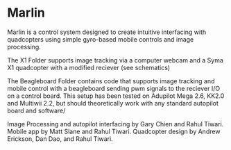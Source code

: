 Marlin
======

Marlin is a control system designed to create intuitive interfacing with quadcopters using simple gyro-based mobile controls and image processing.


The X1 Folder supports image tracking via a computer webcam and a Syma X1 quadcopter with a modified reciever (see schematics)

The Beagleboard Folder contains code that supports image tracking and mobile control with a beagleboard sending pwm signals to the reciever I/O on a control board. This setup has been tested on Adupilot Mega 2.6, KK2.0 and Multiwii 2.2, but should theoretically work with any standard autopilot board and software/

Image Processing and autopilot interfacing by Gary Chien and Rahul Tiwari. Mobile app by Matt Slane and Rahul Tiwari. Quadcopter design by Andrew Erickson, Dan Dao, and Rahul Tiwari.
